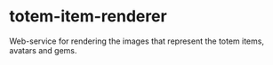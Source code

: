 # totem-item-renderer
Web-service for rendering the images that represent the totem items, avatars and gems.


